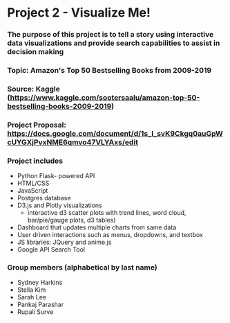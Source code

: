 # Project 2 - Visualize Me!

### The purpose of this project is to tell a story using interactive data visualizations and provide search capabilities to assist in decision making  
### Topic: Amazon's Top 50 Bestselling Books from 2009-2019
### Source: Kaggle (https://www.kaggle.com/sootersaalu/amazon-top-50-bestselling-books-2009-2019)
### Project Proposal: https://docs.google.com/document/d/1s_l_svK9Ckgq0auGpWcUYGXjPvxNME6qmvo47VLYAxs/edit

### Project includes
  * Python Flask- powered API
  * HTML/CSS
  * JavaScript
  * Postgres database 
  * D3.js and Plotly visualizations 
    * interactive d3 scatter plots with trend lines, word cloud, bar/pie/gauge plots, d3 tables)
  * Dashboard that updates multiple charts from same data
  * User driven interactions such as menus, dropdowns, and textbox
  * JS libraries: JQuery and anime.js 
  * Google API Search Tool
  
### Group members (alphabetical by last name)
  * Sydney Harkins
  * Stella Kim
  * Sarah Lee
  * Pankaj Parashar
  * Rupali Surve
